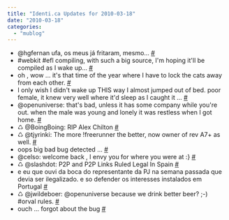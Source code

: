```yaml
---
title: "Identi.ca Updates for 2010-03-18"
date: "2010-03-18"
categories: 
  - "mublog"
---
```


- @hgfernan ufa, os meus já fritaram, mesmo... [#](http://identi.ca/notice/25118343)
- #webkit #efl compiling, with such a big source, I'm hoping it'll be compiled as I wake up... [#](http://identi.ca/notice/25121115)
- oh , wow ... it's that time of the year where I have to lock the cats away from each other. [#](http://identi.ca/notice/25143222)
- I only wish I didn't wake up THIS way I almost jumped out of bed. poor female, it knew very well where it'd sleep as I caught it ... [#](http://identi.ca/notice/25143405)
- @openuniverse: that's bad, unless it has some company while you're out. when the male was young and lonely it was restless when I got home. [#](http://identi.ca/notice/25143664)
- ♺ @BoingBoing: RIP Alex Chilton [#](http://identi.ca/notice/25143844)
- ♺ @tjyrinki: The more !freerunner the better, now owner of rev A7+ as well. [#](http://identi.ca/notice/25151791)
- oops big bad bug detected ... [#](http://identi.ca/notice/25152623)
- @celso: welcome back , I envy you for where you were at :} [#](http://identi.ca/notice/25152857)
- ♺ @slashdot: P2P and P2P Links Ruled Legal In Spain [#](http://identi.ca/notice/25153185)
- e eu que ouvi da boca do representante da PJ na semana passada que devia ser ilegalizado. e so defender os interesses instalados em Portugal [#](http://identi.ca/notice/25153458)
- ♺ @jwildeboer: @openuniverse because we drink better beer? ;-) #orval rules. [#](http://identi.ca/notice/25153918)
- ouch ... forgot about the bug [#](http://identi.ca/notice/25154018)
